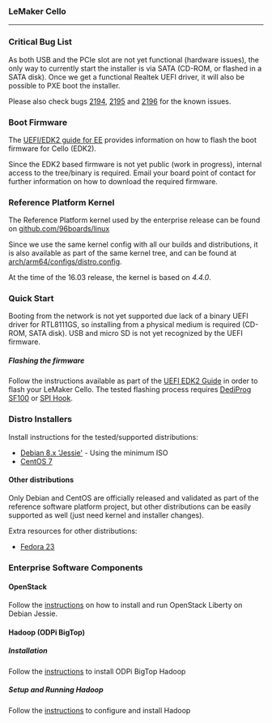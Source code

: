 ### LeMaker Cello

***

### Critical Bug List

As both USB and the PCIe slot are not yet functional (hardware issues), the only way to currently start the installer is via SATA (CD-ROM, or flashed in a SATA disk). Once we get a functional Realtek UEFI driver, it will also be possible to PXE boot the installer.

Please also check bugs [2194](https://bugs.linaro.org/show_bug.cgi?id=2194), [2195](https://bugs.linaro.org/show_bug.cgi?id=2195) and  [2196](https://bugs.linaro.org/show_bug.cgi?id=2196) for the known issues.

### Boot Firmware

The [UEFI/EDK2 guide for EE](../UEFI-EDK2-Guide-EE.md) provides information on how to flash the boot firmware for Cello (EDK2).

Since the EDK2 based firmware is not yet public (work in progress), internal access to the tree/binary is required. Email your board point of contact for further information on how to download the required firmware.

### Reference Platform Kernel

The Reference Platform kernel used by the enterprise release can be found on [github.com/96boards/linux](https://github.com/96boards/linux/tree/96b/releases/2016.03)

Since we use the same kernel config with all our builds and distributions, it is also available as part of the same kernel tree, and can be found at [arch/arm64/configs/distro.config](https://github.com/96boards/linux/blob/96b/releases/2016.03/arch/arm64/configs/distro.config).

At the time of the 16.03 release, the kernel is based on *4.4.0*.

### Quick Start

Booting from the network is not yet supported due lack of a binary UEFI driver for RTL8111GS, so installing from a physical medium is required (CD-ROM, SATA disk). USB and micro SD is not yet recognized by the UEFI firmware.

##### Flashing the firmware

Follow the instructions available as part of the [UEFI EDK2 Guide](../UEFI-EDK2-Guide-EE.md#amd-overdrive) in order to flash your LeMaker Cello. The tested flashing process requires [DediProg SF100](https://www.dediprog.com/pd/spi-flash-solution/SF100) or [SPI Hook](https://www.tincantools.com/spi-hook/).

### Distro Installers

Install instructions for the tested/supported distributions:
* [Debian 8.x 'Jessie'](../Install-Debian-Jessie.md#loading-debian-installer-from-the-minimal-cd) - Using the minimum ISO
* [CentOS 7](../Install-CentOS-7.md)

#### Other distributions

Only Debian and CentOS are officially released and validated as part of the reference software platform project, but other distributions can be easily supported as well (just need kernel and installer changes).

Extra resources for other distributions:
* [Fedora 23](../Install-Fedora-23.md)

### Enterprise Software Components

#### OpenStack

Follow the [instructions](../OpenStack-Liberty.md) on how to install and run OpenStack Liberty on Debian Jessie.

#### Hadoop (ODPi BigTop)

##### Installation

Follow the [instructions](../ODPi-Hadoop-Installation.md) to install ODPi BigTop Hadoop

##### Setup and Running Hadoop

Follow the [instructions](../ODPi-BigTop-Hadoop-Config-Run.md) to configure and install Hadoop
